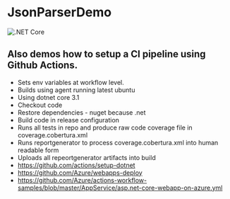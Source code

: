 # JsonParserDemo

![.NET Core](https://github.com/typesafedev/JsonParserDemo/workflows/.NET%20Core/badge.svg)

## Also demos how to setup a CI pipeline using Github Actions.
  - Sets env variables at workflow level.
  - Builds using agent running latest ubuntu
  - Using dotnet core 3.1
  - Checkout code
  - Restore dependencies - nuget because .net
  - Build code in release configuration
  - Runs all tests in repo and produce raw code coverage file in coverage.cobertura.xml
  - Runs reportgenerator to process coverage.cobertura.xml into human readable form
  - Uploads all repeortgenerator artifacts into build
  - https://github.com/actions/setup-dotnet
  - https://github.com/Azure/webapps-deploy
  - https://github.com/Azure/actions-workflow-samples/blob/master/AppService/asp.net-core-webapp-on-azure.yml
